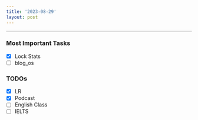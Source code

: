 ```yaml
---
title: '2023-08-29'
layout: post
---
```


---

### Most Important Tasks

- [x] Lock Stats
- [ ] blog_os

### TODOs

- [x] LR
- [x] Podcast
- [ ] English Class
- [ ] IELTS
